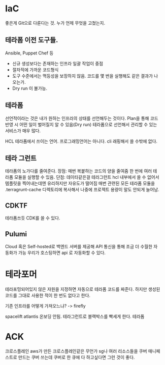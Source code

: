 # IaC 

좋은게 Git으로 다룬다는 것. 누가 언제 무엇을 고쳤는지.

## 테라폼 이전 도구들.
Ansible, Puppet Chef 등
- 신규 생성보다는 존재하는 인프라 일괄 작업이 중점
- 절차적에 가까운 코드형식 
- 도구 수준에서는 멱등성을 보장하지 않음. 코드를 몇 번을 실행해도 같은 결과가 나오는가.
- Dry run 이 불가능. 

## 테라폼
선언적이라는 것은 내가 원하는 인프라의 상태를 선언해두는 것이다.
Plan을 통해 코드 반영 시 어떤 일이 벌어질지 알 수 있음(Dry run)
테라폼으로 선언해서 관리할 수 있는 서비스가 매우 많다.

HCL 테라폼에서 쓰이는 언어. 프로그래밍언어는 아니다.
cli 래핑해서 쓸 수밖에 없다.

## 테라 그런트
테라폼의 노가다를 줄여준다.
장점:
매번 복붙하는 코드의 양을 줄여줌
한 번에 여러 테라폼 모듈을 실행할 수 있음.
단점:
데이타같은걸 테라그런트 hcl 내부에서 쓸 수 없어서 템플릿을 찍어내는데엔 유리하지만 자유도가 떨어짐
매번 관련된 모든 테라폼 모듈을 .terragrunt-cache 디렉토리에 복사해서 나중에 프로젝트 용량이 말도 안되게 늘어남.

## CDKTF
테라폼쓰듯 CDK를 쓸 수 있다.

## Pulumi
Cloud 혹은 Self-hosted로 백엔드 서버를 제공해 API 통신을 통해 조금 더 수월한 자동화가 가능
우리가 호스팅하면 api 로 자동화할 수 있다.


# 테라포머
테라포밍되어있지 않은 자원을 지정하면 자동으로 테라폼 코드를 짜준다. 하지만 생성된 코드를 그대로 사용한 적이 한 번도 없다고 한다.

기존 인프라를 어떻게 가져오느냐? -> firefly 

spacelift atlantis
온보딩 안됨. 테라그런트로 블랙박스를 빡세게 한다.
테라폼

# ACK
크로스플레인 aws가 만든 크로스플레인같은 무언가 sg나 여러 리소스들을 쿠버 매니페스트로 만드는
쿠버 쓰는데 쿠버로 한 큐에 다 하고싶다면 그런 것이 좋다.



